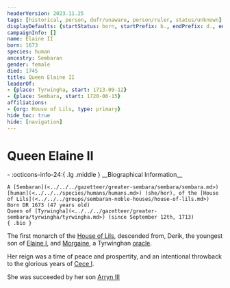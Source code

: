 ```yaml
---
headerVersion: 2023.11.25
tags: [historical, person, dufr/unaware, person/ruler, status/unknown]
displayDefaults: {startStatus: born, startPrefix: b., endPrefix: d., endStatus: died}
campaignInfo: []
name: Elaine II
born: 1673
species: human
ancestry: Sembaran
gender: female
died: 1745
title: Queen Elaine II
leaderOf:
- {place: Tyrwingha, start: 1713-09-12}
- {place: Sembara, start: 1720-06-15}
affiliations:
- {org: House of Lils, type: primary}
hide_toc: true
hide: [navigation]
---
```

# Queen Elaine II
<div class="grid cards ext-narrow-margin ext-one-column" markdown>
- :octicons-info-24:{ .lg .middle } __Biographical Information__

    A [Sembaran](<../../../gazetteer/greater-sembara/sembara/sembara.md>) [human](<../../../species/humans/humans.md>) (she/her), of the [House of Lils](<../../../groups/sembaran-noble-houses/house-of-lils.md>)  
    Born DR 1673 (47 years old)  
    Queen of [Tyrwingha](<../../../gazetteer/greater-sembara/tyrwingha/tyrwingha.md>) (since September 12th, 1713)  
    { .bio }

</div>


The first monarch of the [House of Lils](<../../../groups/sembaran-noble-houses/house-of-lils.md>), descended from, Derik, the youngest son of [Elaine I](<./elaine-i.md>), and [Morgaine](<./morgaine.md>), a Tyrwinghan [oracle](<../../../groups/oracle-of-the-riven.md>).

Her reign was a time of peace and prospertity, and an intentional throwback to the glorious years of [Cece I](<./cece-i.md>). 

She was succeeded by her son [Arryn III](<./arryn-iii.md>)


